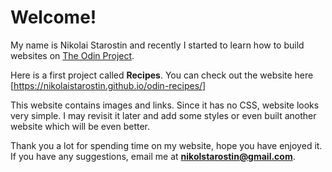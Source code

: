 # Welcome!

My name is Nikolai Starostin and recently I started to learn how to build websites on [The Odin Project](https://www.theodinproject.com). 

Here is a first project called **Recipes**.
You can check out the website here [https://nikolaistarostin.github.io/odin-recipes/]


This website contains images and links. Since it has no CSS, website looks very simple. I may revisit it later and add some styles or even built another website which will be even better.

Thank you a lot for spending time on my website, hope you have enjoyed it. If you have any suggestions, email me at **nikolstarostin@gmail.com**.